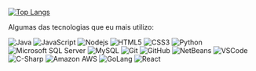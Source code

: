[![Top Langs](https://github-readme-stats.vercel.app/api/top-langs/?username=jusemarinho&layout=compact)](https://github.com/jusemarinho/josemarinho)

Algumas das tecnologias que eu mais utilizo:

![Java](https://img.shields.io/badge/-Java-007396?style=flat-square&logo=java)
![JavaScript](https://img.shields.io/badge/-JavaScript-black?style=flat-square&logo=javascript)
![Nodejs](https://img.shields.io/badge/-Nodejs-339933?style=flat-square&logo=Node.js&logoColor=white)
![HTML5](https://img.shields.io/badge/-HTML5-E34F26?style=flat-square&logo=html5&logoColor=white)
![CSS3](https://img.shields.io/badge/-CSS3-1572B6?style=flat-square&logo=css3)
![Python](https://img.shields.io/badge/-Python-3776AB?style=flat-square&logo=python&logoColor=white)
![Microsoft SQL Server](https://img.shields.io/badge/-SQL%20Server-CC2927?style=flat-square&logo=microsoft-sql-server&logoColor=white)
![MySQL](https://img.shields.io/badge/-MySQL-4479A1?style=flat-square&logo=mysql&logoColor=white)
![Git](https://img.shields.io/badge/-Git-black?style=flat-square&logo=git)
![GitHub](https://img.shields.io/badge/-GitHub-181717?style=flat-square&logo=github)
![NetBeans](https://img.shields.io/badge/-NetBeans-1B6AC6?style=flat-square&logo=apache-netbeans-ide&logoColor=white)
![VSCode](https://img.shields.io/badge/-VSCode-007ACC?style=flat-square&logo=visual-studio-code&logoColor=white)
![C-Sharp](https://img.shields.io/badge/-C%20Sharp-239120?style=flat-square&logo=c-sharp)
![Amazon AWS](https://img.shields.io/badge/Amazon%20AWS-232F3E?style=flat-square&logo=amazon-aws&logoColor=white)
![GoLang](https://img.shields.io/badge/-GoLang-3776AB?style=flat-square&logo=go&logoColor=white)
![React](https://img.shields.io/badge/-React-black?style=flat-square&logo=react)
